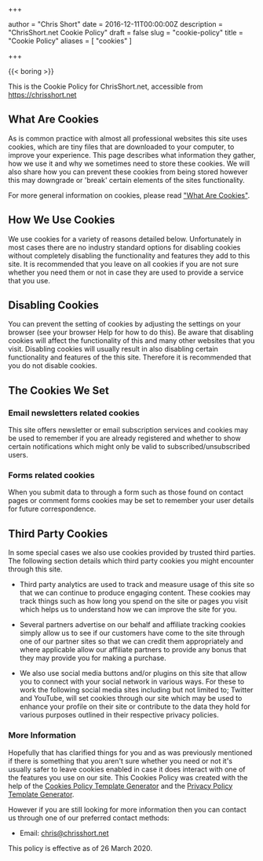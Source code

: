 +++

author = "Chris Short"
date = 2016-12-11T00:00:00Z
description = "ChrisShort.net Cookie Policy"
draft = false
slug = "cookie-policy"
title = "Cookie Policy"
aliases = [
    "cookies"
]

+++

{{< boring >}}

This is the Cookie Policy for ChrisShort.net, accessible from https://chrisshort.net

## What Are Cookies

As is common practice with almost all professional websites this site uses cookies, which are tiny files that are downloaded to your computer, to improve your experience. This page describes what information they gather, how we use it and why we sometimes need to store these cookies. We will also share how you can prevent these cookies from being stored however this may downgrade or 'break' certain elements of the sites functionality.

For more general information on cookies, please read ["What Are Cookies"](https://www.cookieconsent.com/what-are-cookies/).

## How We Use Cookies

We use cookies for a variety of reasons detailed below. Unfortunately in most cases there are no industry standard options for disabling cookies without completely disabling the functionality and features they add to this site. It is recommended that you leave on all cookies if you are not sure whether you need them or not in case they are used to provide a service that you use.

## Disabling Cookies

You can prevent the setting of cookies by adjusting the settings on your browser (see your browser Help for how to do this). Be aware that disabling cookies will affect the functionality of this and many other websites that you visit. Disabling cookies will usually result in also disabling certain functionality and features of the this site. Therefore it is recommended that you do not disable cookies.

## The Cookies We Set

### Email newsletters related cookies  
  
This site offers newsletter or email subscription services and cookies may be used to remember if you are already registered and whether to show certain notifications which might only be valid to subscribed/unsubscribed users.

### Forms related cookies

When you submit data to through a form such as those found on contact pages or comment forms cookies may be set to remember your user details for future correspondence.

## Third Party Cookies

In some special cases we also use cookies provided by trusted third parties. The following section details which third party cookies you might encounter through this site.

* Third party analytics are used to track and measure usage of this site so that we can continue to produce engaging content. These cookies may track things such as how long you spend on the site or pages you visit which helps us to understand how we can improve the site for you.

* Several partners advertise on our behalf and affiliate tracking cookies simply allow us to see if our customers have come to the site through one of our partner sites so that we can credit them appropriately and where applicable allow our affiliate partners to provide any bonus that they may provide you for making a purchase.

* We also use social media buttons and/or plugins on this site that allow you to connect with your social network in various ways. For these to work the following social media sites including but not limited to; Twitter and YouTube, will set cookies through our site which may be used to enhance your profile on their site or contribute to the data they hold for various purposes outlined in their respective privacy policies.

### More Information

Hopefully that has clarified things for you and as was previously mentioned if there is something that you aren't sure whether you need or not it's usually safer to leave cookies enabled in case it does interact with one of the features you use on our site. This Cookies Policy was created with the help of the [Cookies Policy Template Generator](https://www.cookiepolicygenerator.com/) and the [Privacy Policy Template Generator](https://www.privacypolicytemplate.net/).

However if you are still looking for more information then you can contact us through one of our preferred contact methods:

* Email: chris@chrisshort.net

This policy is effective as of 26 March 2020.

